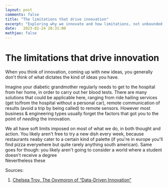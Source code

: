 ```yaml
---
layout: post
comments: false
title: "The limitations that drive innovation"
excerpt: "Exploring why we innovate and how limitations, not unbounded choice, drive positive change"
date:   2023-02-24 20:31:00
mathjax: false
---
```


# The limitations that drive innovation
When you think of innovation, coming up with new ideas, you generally don't think of what dictates the kind of ideas you have.

Imagine your diabetic grandmother regularly needs to get to the hospital from her home, in order to carry out her blood tests. There are many solutions that could be applicable here, ranging from ride hailing services (get to/from the hospital without a personal car), remote communication of results (avoid a trip by being called) to remote sensors.
However most business & engineering types usually forget the factors that got you to the point of <em>needing</em> the innovation.


We all have soft limits imposed on most of what we do, in both thought and action. You likely aren't free to try a new dish every week, because restaurants neaby cater to a certain kind of palette (if you're in europe you'll find pizza everywhere but quite rarely anything south american). Same goes for though: you likely aren't going to consider a world where a student doesn't receive a degree  
Nevertheless these


Sources:
1. [Chelsea Troy, The Oxymoron of “Data-Driven Innovation”](https://chelseatroy.com/2021/07/30/the-oxymoron-of-data-driven-innovation/)
